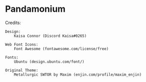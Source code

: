 # Pandamonium
Credits:

	Design:
		Kaisa Connor (Discord Kaisa#0265)

	Web Font Icons:
		Font Awesome (fontawesome.com/license/free)

	Fonts:
		Ubuntu (design.ubuntu.com/font/)

	Original Theme:
		Metallurgic SWTOR by Maxim (enjin.com/profile/maxim_enjin)